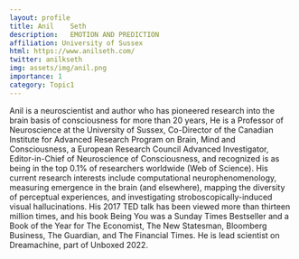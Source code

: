 ```yaml
---
layout: profile
title: Anil    Seth
description:   EMOTION AND PREDICTION
affiliation: University of Sussex
html: https://www.anilseth.com/
twitter: anilkseth
img: assets/img/anil.png
importance: 1
category: Topic1
---
```

Anil is a neuroscientist and author who has pioneered research into the brain basis of consciousness for more than 20 years, He is a Professor of Neuroscience at the University of Sussex, Co-Director of the Canadian Institute for Advanced Research Program on Brain, Mind and Consciousness, a European Research Council Advanced Investigator, Editor-in-Chief of Neuroscience of Consciousness, and recognized is as being in the top 0.1% of researchers worldwide (Web of Science). His current research interests include computational neurophenomenology, measuring emergence in the brain (and elsewhere), mapping the diversity of perceptual experiences, and investigating stroboscopically-induced visual hallucinations. His 2017 TED talk has been viewed more than thirteen million times, and his book Being You was a Sunday Times Bestseller and a Book of the Year for The Economist, The New Statesman, Bloomberg Business, The Guardian, and The Financial Times. He is lead scientist on Dreamachine, part of Unboxed 2022.
